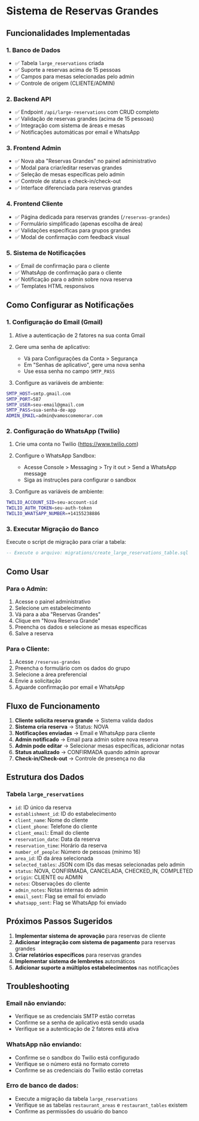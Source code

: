# Sistema de Reservas Grandes

## Funcionalidades Implementadas

### 1. Banco de Dados
- ✅ Tabela `large_reservations` criada
- ✅ Suporte a reservas acima de 15 pessoas
- ✅ Campos para mesas selecionadas pelo admin
- ✅ Controle de origem (CLIENTE/ADMIN)

### 2. Backend API
- ✅ Endpoint `/api/large-reservations` com CRUD completo
- ✅ Validação de reservas grandes (acima de 15 pessoas)
- ✅ Integração com sistema de áreas e mesas
- ✅ Notificações automáticas por email e WhatsApp

### 3. Frontend Admin
- ✅ Nova aba "Reservas Grandes" no painel administrativo
- ✅ Modal para criar/editar reservas grandes
- ✅ Seleção de mesas específicas pelo admin
- ✅ Controle de status e check-in/check-out
- ✅ Interface diferenciada para reservas grandes

### 4. Frontend Cliente
- ✅ Página dedicada para reservas grandes (`/reservas-grandes`)
- ✅ Formulário simplificado (apenas escolha de área)
- ✅ Validações específicas para grupos grandes
- ✅ Modal de confirmação com feedback visual

### 5. Sistema de Notificações
- ✅ Email de confirmação para o cliente
- ✅ WhatsApp de confirmação para o cliente
- ✅ Notificação para o admin sobre nova reserva
- ✅ Templates HTML responsivos

## Como Configurar as Notificações

### 1. Configuração do Email (Gmail)

1. Ative a autenticação de 2 fatores na sua conta Gmail
2. Gere uma senha de aplicativo:
   - Vá para Configurações da Conta > Segurança
   - Em "Senhas de aplicativo", gere uma nova senha
   - Use essa senha no campo `SMTP_PASS`

3. Configure as variáveis de ambiente:
```bash
SMTP_HOST=smtp.gmail.com
SMTP_PORT=587
SMTP_USER=seu-email@gmail.com
SMTP_PASS=sua-senha-de-app
ADMIN_EMAIL=admin@vamoscomemorar.com
```

### 2. Configuração do WhatsApp (Twilio)

1. Crie uma conta no Twilio (https://www.twilio.com)
2. Configure o WhatsApp Sandbox:
   - Acesse Console > Messaging > Try it out > Send a WhatsApp message
   - Siga as instruções para configurar o sandbox

3. Configure as variáveis de ambiente:
```bash
TWILIO_ACCOUNT_SID=seu-account-sid
TWILIO_AUTH_TOKEN=seu-auth-token
TWILIO_WHATSAPP_NUMBER=+14155238886
```

### 3. Executar Migração do Banco

Execute o script de migração para criar a tabela:
```sql
-- Execute o arquivo: migrations/create_large_reservations_table.sql
```

## Como Usar

### Para o Admin:
1. Acesse o painel administrativo
2. Selecione um estabelecimento
3. Vá para a aba "Reservas Grandes"
4. Clique em "Nova Reserva Grande"
5. Preencha os dados e selecione as mesas específicas
6. Salve a reserva

### Para o Cliente:
1. Acesse `/reservas-grandes`
2. Preencha o formulário com os dados do grupo
3. Selecione a área preferencial
4. Envie a solicitação
5. Aguarde confirmação por email e WhatsApp

## Fluxo de Funcionamento

1. **Cliente solicita reserva grande** → Sistema valida dados
2. **Sistema cria reserva** → Status: NOVA
3. **Notificações enviadas** → Email e WhatsApp para cliente
4. **Admin notificado** → Email para admin sobre nova reserva
5. **Admin pode editar** → Selecionar mesas específicas, adicionar notas
6. **Status atualizado** → CONFIRMADA quando admin aprovar
7. **Check-in/Check-out** → Controle de presença no dia

## Estrutura dos Dados

### Tabela `large_reservations`
- `id`: ID único da reserva
- `establishment_id`: ID do estabelecimento
- `client_name`: Nome do cliente
- `client_phone`: Telefone do cliente
- `client_email`: Email do cliente
- `reservation_date`: Data da reserva
- `reservation_time`: Horário da reserva
- `number_of_people`: Número de pessoas (mínimo 16)
- `area_id`: ID da área selecionada
- `selected_tables`: JSON com IDs das mesas selecionadas pelo admin
- `status`: NOVA, CONFIRMADA, CANCELADA, CHECKED_IN, COMPLETED
- `origin`: CLIENTE ou ADMIN
- `notes`: Observações do cliente
- `admin_notes`: Notas internas do admin
- `email_sent`: Flag se email foi enviado
- `whatsapp_sent`: Flag se WhatsApp foi enviado

## Próximos Passos Sugeridos

1. **Implementar sistema de aprovação** para reservas de cliente
2. **Adicionar integração com sistema de pagamento** para reservas grandes
3. **Criar relatórios específicos** para reservas grandes
4. **Implementar sistema de lembretes** automáticos
5. **Adicionar suporte a múltiplos estabelecimentos** nas notificações

## Troubleshooting

### Email não enviando:
- Verifique se as credenciais SMTP estão corretas
- Confirme se a senha de aplicativo está sendo usada
- Verifique se a autenticação de 2 fatores está ativa

### WhatsApp não enviando:
- Confirme se o sandbox do Twilio está configurado
- Verifique se o número está no formato correto
- Confirme se as credenciais do Twilio estão corretas

### Erro de banco de dados:
- Execute a migração da tabela `large_reservations`
- Verifique se as tabelas `restaurant_areas` e `restaurant_tables` existem
- Confirme as permissões do usuário do banco







